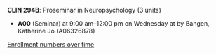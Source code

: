 **CLIN 294B**: Proseminar in Neuropsychology (3 units)

- **A00** (Seminar) at 9:00 am–12:00 pm on Wednesday at   by Bangen, Katherine Jo (A06326878)

[Enrollment numbers over time](./CLIN294B.tsv)
